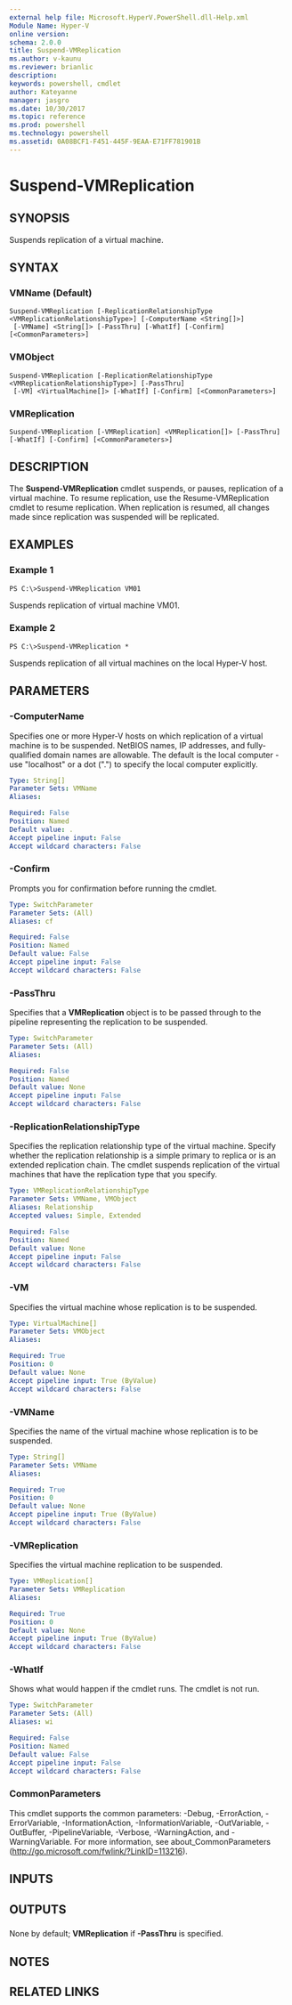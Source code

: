 ```yaml
---
external help file: Microsoft.HyperV.PowerShell.dll-Help.xml
Module Name: Hyper-V
online version: 
schema: 2.0.0
title: Suspend-VMReplication
ms.author: v-kaunu
ms.reviewer: brianlic
description: 
keywords: powershell, cmdlet
author: Kateyanne
manager: jasgro
ms.date: 10/30/2017
ms.topic: reference
ms.prod: powershell
ms.technology: powershell
ms.assetid: 0A08BCF1-F451-445F-9EAA-E71FF781901B
---
```


# Suspend-VMReplication

## SYNOPSIS
Suspends replication of a virtual machine.

## SYNTAX

### VMName (Default)
```
Suspend-VMReplication [-ReplicationRelationshipType <VMReplicationRelationshipType>] [-ComputerName <String[]>]
 [-VMName] <String[]> [-PassThru] [-WhatIf] [-Confirm] [<CommonParameters>]
```

### VMObject
```
Suspend-VMReplication [-ReplicationRelationshipType <VMReplicationRelationshipType>] [-PassThru]
 [-VM] <VirtualMachine[]> [-WhatIf] [-Confirm] [<CommonParameters>]
```

### VMReplication
```
Suspend-VMReplication [-VMReplication] <VMReplication[]> [-PassThru] [-WhatIf] [-Confirm] [<CommonParameters>]
```

## DESCRIPTION
The **Suspend-VMReplication** cmdlet suspends, or pauses, replication of a virtual machine.
To resume replication, use the Resume-VMReplication cmdlet to resume replication.
When replication is resumed, all changes made since replication was suspended will be replicated.

## EXAMPLES

### Example 1
```
PS C:\>Suspend-VMReplication VM01
```

Suspends replication of virtual machine VM01.

### Example 2
```
PS C:\>Suspend-VMReplication *
```

Suspends replication of all virtual machines on the local Hyper-V host.

## PARAMETERS

### -ComputerName
Specifies one or more Hyper-V hosts on which replication of a virtual machine is to be suspended.
NetBIOS names, IP addresses, and fully-qualified domain names are allowable.
The default is the local computer - use "localhost" or a dot (".") to specify the local computer explicitly.

```yaml
Type: String[]
Parameter Sets: VMName
Aliases: 

Required: False
Position: Named
Default value: .
Accept pipeline input: False
Accept wildcard characters: False
```

### -Confirm
Prompts you for confirmation before running the cmdlet.

```yaml
Type: SwitchParameter
Parameter Sets: (All)
Aliases: cf

Required: False
Position: Named
Default value: False
Accept pipeline input: False
Accept wildcard characters: False
```

### -PassThru
Specifies that a **VMReplication** object is to be passed through to the pipeline representing the replication to be suspended.

```yaml
Type: SwitchParameter
Parameter Sets: (All)
Aliases: 

Required: False
Position: Named
Default value: None
Accept pipeline input: False
Accept wildcard characters: False
```

### -ReplicationRelationshipType
Specifies the replication relationship type of the virtual machine.
Specify whether the replication relationship is a simple primary to replica or is an extended replication chain.
The cmdlet suspends replication of the virtual machines that have the replication type that you specify.

```yaml
Type: VMReplicationRelationshipType
Parameter Sets: VMName, VMObject
Aliases: Relationship
Accepted values: Simple, Extended

Required: False
Position: Named
Default value: None
Accept pipeline input: False
Accept wildcard characters: False
```

### -VM
Specifies the virtual machine whose replication is to be suspended.

```yaml
Type: VirtualMachine[]
Parameter Sets: VMObject
Aliases: 

Required: True
Position: 0
Default value: None
Accept pipeline input: True (ByValue)
Accept wildcard characters: False
```

### -VMName
Specifies the name of the virtual machine whose replication is to be suspended.

```yaml
Type: String[]
Parameter Sets: VMName
Aliases: 

Required: True
Position: 0
Default value: None
Accept pipeline input: True (ByValue)
Accept wildcard characters: False
```

### -VMReplication
Specifies the virtual machine replication to be suspended.

```yaml
Type: VMReplication[]
Parameter Sets: VMReplication
Aliases: 

Required: True
Position: 0
Default value: None
Accept pipeline input: True (ByValue)
Accept wildcard characters: False
```

### -WhatIf
Shows what would happen if the cmdlet runs.
The cmdlet is not run.

```yaml
Type: SwitchParameter
Parameter Sets: (All)
Aliases: wi

Required: False
Position: Named
Default value: False
Accept pipeline input: False
Accept wildcard characters: False
```

### CommonParameters
This cmdlet supports the common parameters: -Debug, -ErrorAction, -ErrorVariable, -InformationAction, -InformationVariable, -OutVariable, -OutBuffer, -PipelineVariable, -Verbose, -WarningAction, and -WarningVariable. For more information, see about_CommonParameters (http://go.microsoft.com/fwlink/?LinkID=113216).

## INPUTS

## OUTPUTS

###  
None by default; **VMReplication** if **-PassThru** is specified.

## NOTES

## RELATED LINKS


